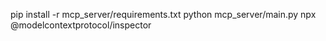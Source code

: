 pip install -r mcp_server/requirements.txt
python mcp_server/main.py
npx @modelcontextprotocol/inspector
